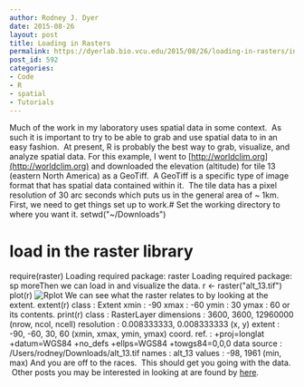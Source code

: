 ```yaml
---
author: Rodney J. Dyer
date: 2015-08-26
layout: post
title: Loading in Rasters
permalink: https://dyerlab.bio.vcu.edu/2015/08/26/loading-in-rasters/index.html
post_id: 592
categories: 
- Code
- R
- spatial
- Tutorials
---
```

Much of the work in my laboratory uses spatial data in some context.  As such it is important to try to be able to grab and use spatial data to in an easy fashion.  At present, R is probably the best way to grab, visualize, and analyze spatial data. For this example, I went to 
[http://worldclim.org](http://worldclim.org) and downloaded the elevation (altitude) for tile 13 (eastern North America) as a GeoTiff.  A GeoTiff is a specific type of image format that has spatial data contained within it.  The tile data has a pixel resolution of 30 arc seconds which puts us in the general area of ~ 1km.   First, we need to get things set up to work.# Set the working directory to where you want it.
setwd("~/Downloads")
# load in the raster library
require(raster)
Loading required package: raster
Loading required package: sp
moreThen we can load in and visualize the data.
r <- raster("alt_13.tif")
plot(r)
![Rplot](http://dyerlab.bio.vcu.edu/wp-content/uploads/sites/4831/2015/08/Rplot.png)
We can see what the raster relates to by looking at the extent.
extent(r)
class       : Extent 
xmin        : -90 
xmax        : -60 
ymin        : 30 
ymax        : 60
or its contents.
print(r)
class       : RasterLayer 
dimensions  : 3600, 3600, 12960000  (nrow, ncol, ncell)
resolution  : 0.008333333, 0.008333333  (x, y)
extent      : -90, -60, 30, 60  (xmin, xmax, ymin, ymax)
coord. ref. : +proj=longlat +datum=WGS84 +no_defs +ellps=WGS84 +towgs84=0,0,0 
data source : /Users/rodney/Downloads/alt_13.tif 
names       : alt_13 
values      : -98, 1961  (min, max)
And you are off to the races.  This should get you going with the data.  Other posts you may be interested in looking at are found by 
[here](http://dyerlab.bio.vcu.edu/tag/r/).
